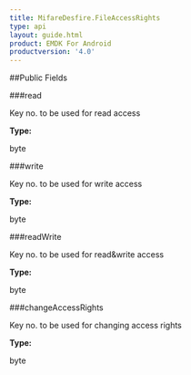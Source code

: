 ```yaml
---
title: MifareDesfire.FileAccessRights
type: api
layout: guide.html
product: EMDK For Android
productversion: '4.0'
---
```





##Public Fields

###read

Key no. to be used for read access

**Type:**

byte

###write

Key no. to be used for write access

**Type:**

byte

###readWrite

Key no. to be used for read&write access

**Type:**

byte

###changeAccessRights

Key no. to be used for changing access rights

**Type:**

byte









